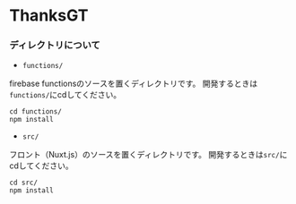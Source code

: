 # ThanksGT

### ディレクトリについて

- `functions/`

firebase functionsのソースを置くディレクトリです。
開発するときは`functions/`にcdしてください。

```
cd functions/
npm install
```


- `src/`

フロント（Nuxt.js）のソースを置くディレクトリです。
開発するときは`src/`にcdしてください。

```
cd src/
npm install
```
